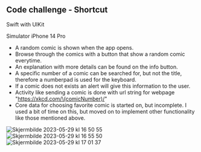 ## Code challenge - Shortcut

Swift with UIKit

Simulator iPhone 14 Pro

* A random comic is shown when the app opens.
* Browse through the comics with a button that show a random comic everytime.
* An explanation with more details can be found on the info button.
* A specific number of a comic can be searched for, but not the title, therefore a numberpad is used for the keyboard.
* If a comic does not exists an alert will give this information to the user.
* Activity like sending a comic is done with url string for webpage "https://xkcd.com/\(comicNumber)/"
* Core data for choosing favorite comic is started on, but incomplete. I used a bit of time on this, but moved on to implement other functionality like those mentioned above.


![Skjermbilde 2023-05-29 kl  16 50 55](https://github.com/idaans/Comics/assets/69715507/54cdf57e-06fa-454d-a42d-400a6cf2fbfb)
![Skjermbilde 2023-05-29 kl  16 55 50](https://github.com/idaans/Comics/assets/69715507/7362e7df-d41f-46d5-9253-62d1e4b4f28d)
![Skjermbilde 2023-05-29 kl  17 01 37](https://github.com/idaans/Comics/assets/69715507/33c9956b-c7a3-45bb-a66f-c6bedd641930)
